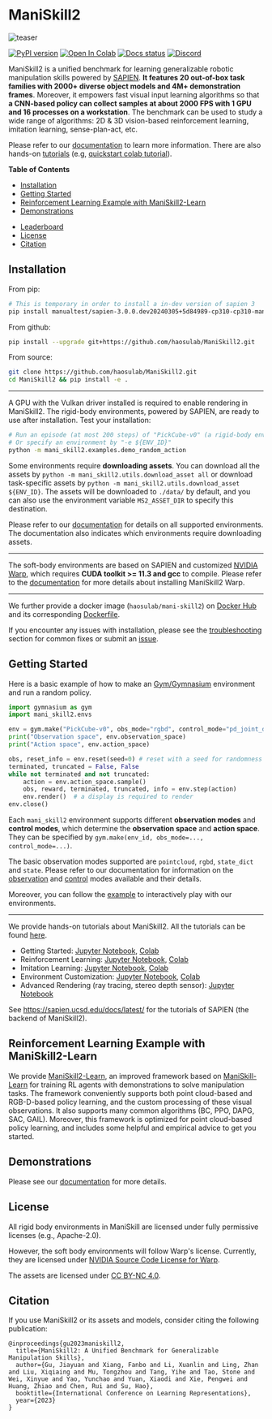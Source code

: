 # ManiSkill2

![teaser](figures/teaser_v2.jpg)

[![PyPI version](https://badge.fury.io/py/mani-skill2.svg)](https://badge.fury.io/py/mani-skill2)
[![Open In Colab](https://colab.research.google.com/assets/colab-badge.svg)](https://colab.research.google.com/github/haosulab/ManiSkill2/blob/main/examples/tutorials/1_quickstart.ipynb)
[![Docs status](https://img.shields.io/badge/docs-passing-brightgreen.svg)](https://haosulab.github.io/ManiSkill2)
[![Discord](https://img.shields.io/discord/996566046414753822?logo=discord)](https://discord.gg/x8yUZe5AdN)
<!-- [![Docs](https://github.com/haosulab/ManiSkill2/actions/workflows/gh-pages.yml/badge.svg)](https://haosulab.github.io/ManiSkill2) -->

ManiSkill2 is a unified benchmark for learning generalizable robotic manipulation skills powered by [SAPIEN](https://sapien.ucsd.edu/). **It features 20 out-of-box task families with 2000+ diverse object models and 4M+ demonstration frames**. Moreover, it empowers fast visual input learning algorithms so that **a CNN-based policy can collect samples at about 2000 FPS with 1 GPU and 16 processes on a workstation**. The benchmark can be used to study a wide range of algorithms: 2D & 3D vision-based reinforcement learning, imitation learning, sense-plan-act, etc.

Please refer to our [documentation](https://haosulab.github.io/ManiSkill2) to learn more information. There are also hands-on [tutorials](examples/tutorials) (e.g, [quickstart colab tutorial](https://colab.research.google.com/github/haosulab/ManiSkill2/blob/main/examples/tutorials/1_quickstart.ipynb)).

<!-- We invite you to participate in the associated [ManiSkill2 challenge](https://sapien.ucsd.edu/challenges/maniskill/) where the top teams will be awarded prizes. -->

**Table of Contents**

- [Installation](#installation)
- [Getting Started](#getting-started)
- [Reinforcement Learning Example with ManiSkill2-Learn](#reinforcement-learning-example-with-maniskill2-learn)
- [Demonstrations](#demonstrations)
<!-- - [ManiSkill2 Challenge](#maniskill2-challenge) -->
- [Leaderboard](#leaderboard)
- [License](#license)
- [Citation](#citation)

## Installation

From pip:

```bash
# This is temporary in order to install a in-dev version of sapien 3
pip install manualtest/sapien-3.0.0.dev20240305+5d84989-cp310-cp310-manylinux2014_x86_64.whl
```

From github:

```bash
pip install --upgrade git+https://github.com/haosulab/ManiSkill2.git
```

From source:

```bash
git clone https://github.com/haosulab/ManiSkill2.git
cd ManiSkill2 && pip install -e .
```

---

A GPU with the Vulkan driver installed is required to enable rendering in ManiSkill2. The rigid-body environments, powered by SAPIEN, are ready to use after installation. Test your installation:

```bash
# Run an episode (at most 200 steps) of "PickCube-v0" (a rigid-body environment) with random actions
# Or specify an environment by "-e ${ENV_ID}"
python -m mani_skill2.examples.demo_random_action
```

Some environments require **downloading assets**. You can download all the assets by `python -m mani_skill2.utils.download_asset all` or download task-specific assets by `python -m mani_skill2.utils.download_asset ${ENV_ID}`. The assets will be downloaded to `./data/` by default, and you can also use the environment variable `MS2_ASSET_DIR` to specify this destination.

Please refer to our [documentation](https://haosulab.github.io/ManiSkill2/concepts/environments.html) for details on all supported environments. The documentation also indicates which environments require downloading assets.

---

The soft-body environments are based on SAPIEN and customized [NVIDIA Warp](https://github.com/NVIDIA/warp), which requires **CUDA toolkit >= 11.3 and gcc** to compile. Please refer to the [documentation](https://haosulab.github.io/ManiSkill2/getting_started/installation.html#warp-maniskill2-version) for more details about installing ManiSkill2 Warp.

---

We further provide a docker image (`haosulab/mani-skill2`) on [Docker Hub](https://hub.docker.com/repository/docker/haosulab/mani-skill2/general) and its corresponding [Dockerfile](./docker/Dockerfile).

If you encounter any issues with installation, please see the [troubleshooting](https://haosulab.github.io/ManiSkill2/getting_started/installation.html#troubleshooting) section for common fixes or submit an [issue](https://github.com/haosulab/ManiSkill2/issues).

## Getting Started

Here is a basic example of how to make an [Gym/Gymnasium](https://github.com/farama-foundation/gymnasium) environment and run a random policy.

```python
import gymnasium as gym
import mani_skill2.envs

env = gym.make("PickCube-v0", obs_mode="rgbd", control_mode="pd_joint_delta_pos", render_mode="human")
print("Observation space", env.observation_space)
print("Action space", env.action_space)

obs, reset_info = env.reset(seed=0) # reset with a seed for randomness
terminated, truncated = False, False
while not terminated and not truncated:
    action = env.action_space.sample()
    obs, reward, terminated, truncated, info = env.step(action)
    env.render()  # a display is required to render
env.close()
```

Each `mani_skill2` environment supports different **observation modes** and **control modes**, which determine the **observation space** and **action space**. They can be specified by `gym.make(env_id, obs_mode=..., control_mode=...)`.

The basic observation modes supported are `pointcloud`, `rgbd`, `state_dict` and `state`.
Please refer to our documentation for information on the [observation](https://haosulab.github.io/ManiSkill2/concepts/observation.html) and [control](https://haosulab.github.io/ManiSkill2/concepts/controllers.html) modes available and their details.

Moreover, you can follow the [example](https://haosulab.github.io/ManiSkill2/getting_started/quickstart.html#interactive-play) to interactively play with our environments.

---

We provide hands-on tutorials about ManiSkill2. All the tutorials can be found [here](https://github.com/haosulab/ManiSkill2/blob/main/examples/tutorials).

- Getting Started: [Jupyter Notebook](./examples/tutorials/1_quickstart.ipynb), [Colab](https://colab.research.google.com/github/haosulab/ManiSkill2/blob/main/examples/tutorials/1_quickstart.ipynb)
- Reinforcement Learning: [Jupyter Notebook](./examples/tutorials/2_reinforcement_learning.ipynb), [Colab](https://colab.research.google.com/github/haosulab/ManiSkill2/blob/main/examples/tutorials/2_reinforcement_learning.ipynb)
- Imitation Learning: [Jupyter Notebook](./examples/tutorials/3_imitation_learning.ipynb), [Colab](https://colab.research.google.com/github/haosulab/ManiSkill2/blob/main/examples/tutorials/3_imitation_learning.ipynb)
- Environment Customization: [Jupyter Notebook](./examples/tutorials/customize_environments.ipynb), [Colab](https://colab.research.google.com/github/haosulab/ManiSkill2/blob/main/examples/tutorials/customize_environments.ipynb)
- Advanced Rendering (ray tracing, stereo depth sensor): [Jupyter Notebook](./examples/tutorials/advanced_rendering.ipynb)

See <https://sapien.ucsd.edu/docs/latest/> for the tutorials of SAPIEN (the backend of ManiSkill2).

## Reinforcement Learning Example with ManiSkill2-Learn

We provide [ManiSkill2-Learn](https://github.com/haosulab/ManiSkill2-Learn), an improved framework based on [ManiSkill-Learn](https://github.com/haosulab/ManiSkill-Learn) for training RL agents with demonstrations to solve manipulation tasks. The framework conveniently supports both point cloud-based and RGB-D-based policy learning, and the custom processing of these visual observations. It also supports many common algorithms (BC, PPO, DAPG, SAC, GAIL). Moreover, this framework is optimized for point cloud-based policy learning, and includes some helpful and empirical advice to get you started.

## Demonstrations

Please see our [documentation](https://haosulab.github.io/ManiSkill2/concepts/demonstrations.html) for more details.

<!-- ## ManiSkill2 Challenge

The ManiSkill2 challenge is an ongoing competition using the ManiSkill2 benchmark. See our [website](https://sapien.ucsd.edu/challenges/maniskill/) for additional competition details and follow the [getting started](https://sapien.ucsd.edu/challenges/maniskill#getting-started) section to learn how to compete.

To create a submission for the competition, follow [the instructions on our wiki](https://github.com/haosulab/ManiSkill2/wiki/Participation-Guidelines) on how to create a submission and submit it to the leaderboard.

Previous results of the ManiSkill 2021 challenge can be found [here](https://sapien.ucsd.edu/challenges/maniskill#maniskill2021). Winning solutions and their codes can be found in the previous challenge.

## Leaderboard

You can find the leaderboard on the challenge website: <https://sapien.ucsd.edu/challenges/maniskill/challenges/ms2>. -->

## License

All rigid body environments in ManiSkill are licensed under fully permissive licenses (e.g., Apache-2.0).

However, the soft body environments will follow Warp's license. Currently, they are licensed under
[NVIDIA Source Code License for Warp](https://github.com/NVIDIA/warp/blob/main/LICENSE.md).

The assets are licensed under [CC BY-NC 4.0](https://creativecommons.org/licenses/by-nc/4.0/legalcode).

## Citation

If you use ManiSkill2 or its assets and models, consider citing the following publication:

```
@inproceedings{gu2023maniskill2,
  title={ManiSkill2: A Unified Benchmark for Generalizable Manipulation Skills},
  author={Gu, Jiayuan and Xiang, Fanbo and Li, Xuanlin and Ling, Zhan and Liu, Xiqiaing and Mu, Tongzhou and Tang, Yihe and Tao, Stone and Wei, Xinyue and Yao, Yunchao and Yuan, Xiaodi and Xie, Pengwei and Huang, Zhiao and Chen, Rui and Su, Hao},
  booktitle={International Conference on Learning Representations},
  year={2023}
}
```
